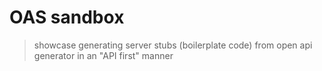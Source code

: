 # OAS sandbox

> showcase generating server stubs (boilerplate code) from open api generator in an "API first" manner
